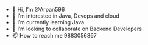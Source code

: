 - 👋 Hi, I’m @Arpan596
- 👀 I’m interested in Java, Devops and cloud
- 🌱 I’m currently learning Java
- 💞️ I’m looking to collaborate on Backend Developers
- 📫 How to reach me 9883056867

<!---
Arpan596/Arpan596 is a ✨ special ✨ repository because its `README.md` (this file) appears on your GitHub profile.
You can click the Preview link to take a look at your changes.
--->
